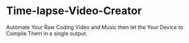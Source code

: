 # Time-lapse-Video-Creator
Automate Your Raw Coding Video and Music then let the Your Device to Compile Them in a single output. 
